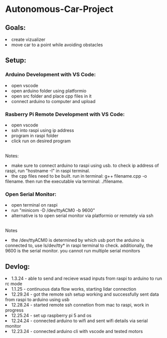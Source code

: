 <h1>Autonomous-Car-Project</h1>
<h2>Goals:</h2>
<li>create vizualizer</li>
<li>move car to a point while avoiding obstacles</li>
<h2>Setup:</h2>
<h3>Arduino Development with VS Code:</h3>
<li>open vscode</li>
<li>open arduino folder using platformio</li>
<li>open src folder and place cpp files in it</li>
<li>connect arduino to computer and upload</li>
<h3>Rasberry Pi Remote Development with VS Code:</h3>
<li>open vscode</li>
<li>ssh into raspi using ip address</li>
<li>program in raspi folder</li>
<li>click run on desired program</li>
<br>
<p>Notes:
  <li>make sure to connect arduino to raspi using usb. to check ip address of raspi, run "hostname -I" in raspi terminal. </li>
  <li>the cpp files need to be built. run in terminal: g++ filename.cpp -o filename. then run the executable via terminal: ./filename.</li>
</p>
<h3>Open Serial Monitor:</h3>
<li>open terminal on raspi</li>
<li>run "minicom -D /dev/ttyACM0 -b 9600"</li>
<li>alternative is to open serial monitor via platformio or remotely via ssh</li>
<br>
<p>Notes
  <li>the /dev/ttyACM0 is determined by which usb port the arduino is connected to, use ls/dev/tty* in raspi terminal to check. additionally, the 9600 is the serial monitor. you cannot run multiple serial monitors</li>
</p>
<h2>Devlog:</h2>
<li>1.3.24 - able to send and recieve wsad inputs from raspi to arduino to run rc mode</li>
<li>1.1.25 - continuous data flow works, starting lidar connection</li>
<li>12.29.24 - got the remote ssh setup working and successfully sent data from raspi to arduino using usb</li>
<li>12.28.24 - started remote ssh connetion from mac to raspi, work in progress</li>
<li>12.25.24 - set up raspberry pi 5 and os</li>
<li>12.24.24 - connected arduino to wifi and sent wifi details via serial monitor</li>
<li>12.23.24 - connected arduino cli with vscode and tested motors</li>
